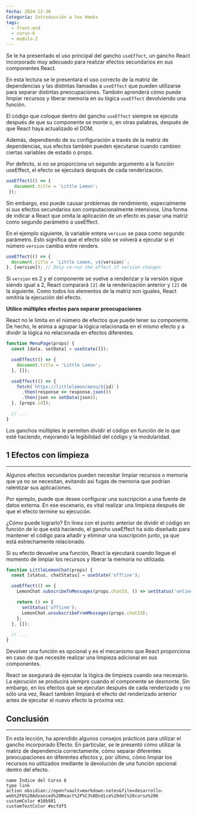 ```yaml
---
Fecha: 2024-12-30
Categoría: Introducción a los Hooks
tags:
  - front-end
  - curso-6
  - modulo-2
---
```

Se le ha presentado el uso principal del gancho `useEffect`, un gancho React incorporado muy adecuado para realizar efectos secundarios en sus componentes React.

En esta lectura se le presentará el uso correcto de la matriz de dependencias y las distintas llamadas a `useEffect` que pueden utilizarse para separar distintas preocupaciones. También aprenderá cómo puede limpiar recursos y liberar memoria en su lógica `useEffect` devolviendo una función.

El código que coloque dentro del gancho `useEffect` siempre se ejecuta después de que su componente se monte o, en otras palabras, después de que React haya actualizado el DOM.

Además, dependiendo de su configuración a través de la matriz de dependencias, sus efectos también pueden ejecutarse cuando cambien ciertas variables de estado o props.

Por defecto, si no se proporciona un segundo argumento a la función useEffect, el efecto se ejecutará después de cada renderización.

```jsx
useEffect(() => { 
   document.title = 'Little Lemon';
 }); 
```

Sin embargo, eso puede causar problemas de rendimiento, especialmente si sus efectos secundarios son computacionalmente intensivos. Una forma de indicar a React que omita la aplicación de un efecto es pasar una matriz como segundo parámetro a useEffect.

En el ejemplo siguiente, la variable entera `version` se pasa como segundo parámetro. Esto significa que el efecto sólo se volverá a ejecutar si el número `version` cambia entre renders.

```jsx
useEffect(() => { 
  document.title = `Little Lemon, v${version}`;
}, [version]); // Only re-run the effect if version changes 
```

Si `version` es 2 y el componente se vuelve a renderizar y la versión sigue siendo igual a 2, React comparará `[2]` de la renderización anterior y `[2]` de la siguiente. Como todos los elementos de la matriz son iguales, React omitiría la ejecución del efecto.

**Utilice múltiples efectos para separar preocupaciones**

React no le limita en el número de efectos que puede tener su componente. De hecho, le anima a agrupar la lógica relacionada en el mismo efecto y a dividir la lógica no relacionada en efectos diferentes.

```jsx
function MenuPage(props) { 
  const [data, setData] = useState([]); 

  useEffect(() => { 
    document.title = 'Little Lemon'; 
  }, []); 

  useEffect(() => { 
    fetch(`https://littlelemon/menu/${id}`) 
      .then(response => response.json()) 
      .then(json => setData(json)); 
  }, [props.id]); 

  // ... 
} 
```

Los ganchos múltiples le permiten dividir el código en función de lo que esté haciendo, mejorando la legibilidad del código y la modularidad.

## 1 Efectos con limpieza
---
Algunos efectos secundarios pueden necesitar limpiar recursos o memoria que ya no se necesitan, evitando así fugas de memoria que podrían ralentizar sus aplicaciones.

Por ejemplo, puede que desee configurar una suscripción a una fuente de datos externa. En ese escenario, es vital realizar una limpieza después de que el efecto termine su ejecución.

¿Cómo puede lograrlo? En línea con el punto anterior de dividir el código en función de lo que está haciendo, el gancho useEffect ha sido diseñado para mantener el código para añadir y eliminar una suscripción junto, ya que está estrechamente relacionado.

Si su efecto devuelve una función, React la ejecutará cuando llegue el momento de limpiar los recursos y liberar la memoria no utilizada.

```jsx
function LittleLemonChat(props) { 
  const [status, chatStatus] = useState('offline'); 

  useEffect(() => { 
    LemonChat.subscribeToMessages(props.chatId, () => setStatus('online')) 

    return () => { 
      setStatus('offline'); 
      LemonChat.unsubscribeFromMessages(props.chatId); 
    }; 
  }, []); 

  // ... 
} 
```

Devolver una función es opcional y es el mecanismo que React proporciona en caso de que necesite realizar una limpieza adicional en sus componentes.

React se asegurará de ejecutar la lógica de limpieza cuando sea necesario. La ejecución se producirá siempre cuando el componente se desmonte. Sin embargo, en los efectos que se ejecutan después de cada renderizado y no sólo una vez, React también limpiará el efecto del renderizado anterior antes de ejecutar el nuevo efecto la próxima vez.

## Conclusión
---
En esta lección, ha aprendido algunos consejos prácticos para utilizar el gancho incorporado Efecto. En particular, se le presentó cómo utilizar la matriz de dependencia correctamente, cómo separar diferentes preocupaciones en diferentes efectos y, por último, cómo limpiar los recursos no utilizados mediante la devolución de una función opcional dentro del efecto.

```button
name Índice del Curso 6
type link
action obsidian://open?vault=markdown-notes&file=desarrollo-web%2F6%20Advanced%20React%2F%C3%8Dndice%20del%20curso%206
customColor #10b981
customTextColor #ecfdf5
```